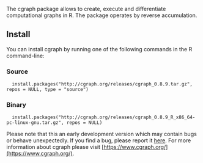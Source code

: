 The cgraph package allows to create, execute and differentiate computational graphs in R. The package operates by reverse accumulation.

## Install

You can install cgraph by running one of the following commands in the R command-line:

### Source

```{r eval = F}
  install.packages("http://cgraph.org/releases/cgraph_0.8.9.tar.gz", repos = NULL, type = "source")
```

### Binary

```{r eval = F}
  install.packages("http://cgraph.org/releases/cgraph_0.8.9_R_x86_64-pc-linux-gnu.tar.gz", repos = NULL)
```

Please note that this an early development version which may contain bugs or behave unexpectedly. If you find a bug, please report it [here](https://github.com/triepels/cgraph/issues). For more information about cgraph please visit [https://www.cgraph.org/](https://www.cgraph.org/).
